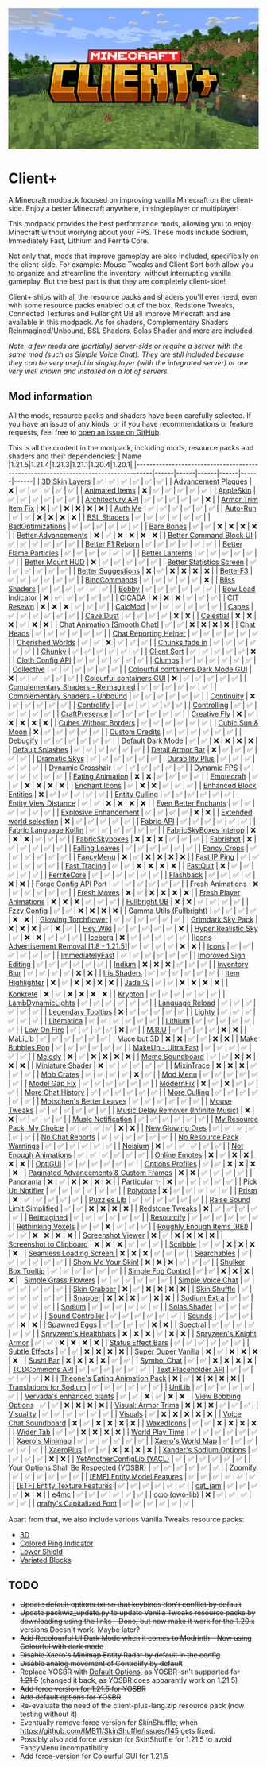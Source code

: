 ![Banner](https://github.com/Thijzert123/client-plus/blob/main/images/banner.resized.png?raw=true)
# Client+
A Minecraft modpack focused on improving vanilla Minecraft on the client-side. Enjoy a better Minecraft anywhere, in singleplayer or multiplayer!

This modpack provides the best performance mods, allowing you to enjoy Minecraft without worrying about your FPS. These mods include Sodium, Immediately Fast, Lithium and Ferrite Core.

Not only that, mods that improve gameplay are also included, specifically on the client-side. For example: Mouse Tweaks and Client Sort both allow you to organize and streamline the inventory, without interrupting vanilla gameplay. But the best part is that they are completely client-side!

Client+ ships with all the resource packs and shaders you'll ever need, even with some resource packs enabled out of the box. Redstone Tweaks, Connected Textures and Fullbright UB all improve Minecraft and are available in this modpack. As for shaders, Complementary Shaders Reinmagined/Unbound, BSL Shaders, Solas Shader and more are included.

_Note: a few mods are (partially) server-side or require a server with the same mod (such as Simple Voice Chat). They are still included because they can be very useful in singleplayer (with the integrated server) or are very well known and installed on a lot of servers._

## Mod information
All the mods, resource packs and shaders have been carefully selected. If you have an issue of any kinds, or if you have recommendations or feature requests, feel free to [open an issue on GitHub](https://github.com/Thijzert123/client-plus/issues).

This is all the content in the modpack, including mods, resource packs and shaders and their dependencies:
|                                        Name                                       |1.21.5|1.21.4|1.21.3|1.21.1|1.20.4|1.20.1|
|-----------------------------------------------------------------------------------|------|------|------|------|------|------|
|              [3D Skin Layers](https://modrinth.com/project/zV5r3pPn)              |   ✅  |   ✅  |   ✅  |   ✅  |   ✅  |   ✅  |
|            [Advancement Plaques](https://modrinth.com/project/9NM0dXub)           |   ❌  |   ✅  |   ✅  |   ✅  |   ✅  |   ✅  |
|              [Animated Items](https://modrinth.com/project/uBBepXuH)              |   ❌  |   ✅  |   ✅  |   ✅  |   ✅  |   ✅  |
|                 [AppleSkin](https://modrinth.com/project/EsAfCjCV)                |   ✅  |   ✅  |   ✅  |   ✅  |   ✅  |   ✅  |
|             [Architectury API](https://modrinth.com/project/lhGA9TYQ)             |   ✅  |   ✅  |   ✅  |   ✅  |   ✅  |   ❌  |
|            [Armor Trim Item Fix](https://modrinth.com/project/kIhxG5zE)           |   ❌  |   ✅  |   ❌  |   ❌  |   ❌  |   ❌  |
|                  [Auth Me](https://modrinth.com/project/yjgIrBjZ)                 |   ✅  |   ✅  |   ✅  |   ✅  |   ✅  |   ✅  |
|                 [Auto-Run](https://modrinth.com/project/2i7tg1Wv)                 |   ✅  |   ✅  |   ❌  |   ❌  |   ❌  |   ❌  |
|                [BSL Shaders](https://modrinth.com/project/Q1vvjJYV)               |   ✅  |   ✅  |   ✅  |   ✅  |   ✅  |   ✅  |
|             [BadOptimizations](https://modrinth.com/project/g96Z4WVZ)             |   ✅  |   ✅  |   ✅  |   ✅  |   ✅  |   ✅  |
|                [Bare Bones](https://modrinth.com/project/rox3U8B6)                |   ✅  |   ✅  |   ❌  |   ❌  |   ❌  |   ❌  |
|            [Better Advancements](https://modrinth.com/project/Q2OqKxDG)           |   ❌  |   ✅  |   ❌  |   ❌  |   ❌  |   ❌  |
|          [Better Command Block UI](https://modrinth.com/project/8iQcgjQ2)         |   ✅  |   ✅  |   ✅  |   ✅  |   ✅  |   ✅  |
|             [Better F1 Reborn](https://modrinth.com/project/2JIeCmxb)             |   ✅  |   ✅  |   ✅  |   ✅  |   ✅  |   ✅  |
|          [Better Flame Particles](https://modrinth.com/project/ivUZsvzp)          |   ✅  |   ✅  |   ✅  |   ✅  |   ✅  |   ✅  |
|              [Better Lanterns](https://modrinth.com/project/PGGrfcvL)             |   ✅  |   ✅  |   ✅  |   ✅  |   ✅  |   ✅  |
|             [Better Mount HUD](https://modrinth.com/project/kqJFAPU9)             |   ❌  |   ✅  |   ✅  |   ✅  |   ✅  |   ✅  |
|         [Better Statistics Screen](https://modrinth.com/project/n6PXGAoM)         |   ✅  |   ✅  |   ✅  |   ✅  |   ✅  |   ✅  |
|            [Better Suggestions](https://modrinth.com/project/HfZKWsjM)            |   ❌  |   ✅  |   ❌  |   ❌  |   ❌  |   ❌  |
|                 [BetterF3](https://modrinth.com/project/8shC1gFX)                 |   ✅  |   ✅  |   ✅  |   ✅  |   ✅  |   ✅  |
|               [BindCommands](https://modrinth.com/project/WeytAdLH)               |   ✅  |   ✅  |   ✅  |   ✅  |   ✅  |   ❌  |
|               [Bliss Shaders](https://modrinth.com/project/ZvMtQlho)              |   ✅  |   ✅  |   ✅  |   ✅  |   ✅  |   ✅  |
|                   [Bobby](https://modrinth.com/project/M08ruV16)                  |   ✅  |   ✅  |   ✅  |   ✅  |   ✅  |   ✅  |
|            [Bow Load Indicator](https://modrinth.com/project/dj5wVJsq)            |   ❌  |   ✅  |   ✅  |   ✅  |   ✅  |   ✅  |
|                  [CICADA](https://modrinth.com/project/IwCkru1D)                  |   ❌  |   ❌  |   ❌  |   ✅  |   ✅  |   ✅  |
|                [CIT Resewn](https://modrinth.com/project/otVJckYQ)                |   ❌  |   ❌  |   ❌  |   ✅  |   ✅  |   ✅  |
|                  [CalcMod](https://modrinth.com/project/XoHTb2Ap)                 |   ✅  |   ✅  |   ✅  |   ✅  |   ✅  |   ✅  |
|                   [Capes](https://modrinth.com/project/89Wsn8GD)                  |   ✅  |   ✅  |   ✅  |   ✅  |   ✅  |   ✅  |
|                 [Cave Dust](https://modrinth.com/project/jawg7zT1)                |   ✅  |   ✅  |   ✅  |   ✅  |   ❌  |   ❌  |
|                 [Celestial](https://modrinth.com/project/J31lhO5V)                |   ❌  |   ❌  |   ❌  |   ✅  |   ❌  |   ❌  |
|       [Chat Animation [Smooth Chat]](https://modrinth.com/project/DnNYdJsx)       |   ✅  |   ✅  |   ❌  |   ❌  |   ❌  |   ❌  |
|                [Chat Heads](https://modrinth.com/project/Wb5oqrBJ)                |   ✅  |   ✅  |   ✅  |   ✅  |   ✅  |   ✅  |
|           [Chat Reporting Helper](https://modrinth.com/project/tN4E9NfV)          |   ✅  |   ✅  |   ✅  |   ✅  |   ✅  |   ✅  |
|             [Cherished Worlds](https://modrinth.com/project/3azQ6p0W)             |   ✅  |   ✅  |   ❌  |   ✅  |   ✅  |   ✅  |
|              [Chunks fade in](https://modrinth.com/project/JaNmzvA8)              |   ✅  |   ✅  |   ✅  |   ✅  |   ✅  |   ✅  |
|                  [Chunky](https://modrinth.com/project/fALzjamp)                  |   ✅  |   ✅  |   ✅  |   ✅  |   ✅  |   ✅  |
|                [Client Sort](https://modrinth.com/project/K0AkAin6)               |   ✅  |   ✅  |   ✅  |   ✅  |   ✅  |   ❌  |
|             [Cloth Config API](https://modrinth.com/project/9s6osm5g)             |   ✅  |   ✅  |   ✅  |   ✅  |   ✅  |   ✅  |
|                  [Clumps](https://modrinth.com/project/Wnxd13zP)                  |   ✅  |   ✅  |   ✅  |   ✅  |   ✅  |   ✅  |
|                [Collective](https://modrinth.com/project/e0M1UDsY)                |   ✅  |   ✅  |   ✅  |   ✅  |   ✅  |   ✅  |
|    [Colourful containers Dark Mode GUI](https://modrinth.com/project/PCGR5Y1W)    |   ❌  |   ✅  |   ✅  |   ✅  |   ✅  |   ✅  |
|         [Colourful containers GUI](https://modrinth.com/project/L85p0yMA)         |   ❌  |   ✅  |   ✅  |   ✅  |   ✅  |   ✅  |
|    [Complementary Shaders - Reimagined](https://modrinth.com/project/HVnmMxH1)    |   ✅  |   ✅  |   ✅  |   ✅  |   ✅  |   ✅  |
|      [Complementary Shaders - Unbound](https://modrinth.com/project/R6NEzAwj)     |   ✅  |   ✅  |   ✅  |   ✅  |   ✅  |   ✅  |
|                [Continuity](https://modrinth.com/project/1IjD5062)                |   ❌  |   ✅  |   ✅  |   ✅  |   ✅  |   ✅  |
|                [Controlify](https://modrinth.com/project/DOUdJVEm)                |   ✅  |   ✅  |   ✅  |   ✅  |   ✅  |   ✅  |
|                [Controlling](https://modrinth.com/project/xv94TkTM)               |   ✅  |   ✅  |   ✅  |   ✅  |   ✅  |   ✅  |
|               [CraftPresence](https://modrinth.com/project/DFqQfIBR)              |   ✅  |   ✅  |   ✅  |   ✅  |   ✅  |   ✅  |
|               [Creative Fly](https://modrinth.com/project/XrD3Auyv)               |   ❌  |   ✅  |   ❌  |   ❌  |   ❌  |   ❌  |
|           [Cubes Without Borders](https://modrinth.com/project/ETlrkaYF)          |   ✅  |   ✅  |   ✅  |   ✅  |   ✅  |   ✅  |
|             [Cubic Sun & Moon](https://modrinth.com/project/g4bSYbrU)             |   ❌  |   ✅  |   ✅  |   ✅  |   ✅  |   ✅  |
|              [Custom Credits](https://modrinth.com/project/GhWh8CAU)              |   ✅  |   ✅  |   ✅  |   ✅  |   ✅  |   ✅  |
|                 [Debugify](https://modrinth.com/project/QwxR6Gcd)                 |   ✅  |   ✅  |   ✅  |   ✅  |   ✅  |   ✅  |
|             [Default Dark Mode](https://modrinth.com/project/6SLU7tS5)            |   ✅  |   ✅  |   ❌  |   ❌  |   ❌  |   ❌  |
|             [Default Splashes](https://modrinth.com/project/RMESe7qr)             |   ✅  |   ✅  |   ✅  |   ✅  |   ✅  |   ✅  |
|             [Detail Armor Bar](https://modrinth.com/project/hAt6ty93)             |   ❌  |   ✅  |   ✅  |   ✅  |   ✅  |   ✅  |
|               [Dramatic Skys](https://modrinth.com/project/2YyNMled)              |   ✅  |   ✅  |   ✅  |   ✅  |   ✅  |   ✅  |
|              [Durability Plus](https://modrinth.com/project/na1dL51S)             |   ✅  |   ✅  |   ✅  |   ✅  |   ✅  |   ✅  |
|             [Dynamic Crosshair](https://modrinth.com/project/ZcR9weSm)            |   ✅  |   ✅  |   ✅  |   ✅  |   ✅  |   ✅  |
|                [Dynamic FPS](https://modrinth.com/project/LQ3K71Q1)               |   ✅  |   ✅  |   ✅  |   ✅  |   ✅  |   ✅  |
|             [Eating Animation](https://modrinth.com/project/rUgZvGzi)             |   ❌  |   ❌  |   ✅  |   ✅  |   ✅  |   ✅  |
|                [Emotecraft](https://modrinth.com/project/pZ2wrerK)                |   ✅  |   ✅  |   ❌  |   ❌  |   ❌  |   ❌  |
|               [Enchant Icons](https://modrinth.com/project/6vhHOIKw)              |   ✅  |   ❌  |   ❌  |   ✅  |   ✅  |   ✅  |
|          [Enhanced Block Entities](https://modrinth.com/project/OVuFYfre)         |   ❌  |   ✅  |   ✅  |   ✅  |   ✅  |   ✅  |
|              [Entity Culling](https://modrinth.com/project/NNAgCjsB)              |   ✅  |   ✅  |   ✅  |   ✅  |   ✅  |   ✅  |
|           [Entity View Distance](https://modrinth.com/project/ihnBJ6on)           |   ✅  |   ✅  |   ❌  |   ❌  |   ❌  |   ❌  |
|           [Even Better Enchants](https://modrinth.com/project/6udpuGCH)           |   ✅  |   ✅  |   ✅  |   ✅  |   ✅  |   ✅  |
|           [Explosive Enhancement](https://modrinth.com/project/OSQ8mw2r)          |   ✅  |   ✅  |   ✅  |   ✅  |   ❌  |   ❌  |
|         [Extended world selection](https://modrinth.com/project/hejbH2cH)         |   ❌  |   ✅  |   ✅  |   ✅  |   ✅  |   ✅  |
|                [Fabric API](https://modrinth.com/project/P7dR8mSH)                |   ✅  |   ✅  |   ✅  |   ✅  |   ✅  |   ✅  |
|          [Fabric Language Kotlin](https://modrinth.com/project/Ha28R6CL)          |   ✅  |   ✅  |   ✅  |   ✅  |   ✅  |   ✅  |
|          [FabricSkyBoxes Interop](https://modrinth.com/project/HpdHOPOp)          |   ❌  |   ❌  |   ❌  |   ✅  |   ✅  |   ✅  |
|              [FabricSkyboxes](https://modrinth.com/project/YBz7DOs8)              |   ❌  |   ❌  |   ❌  |   ✅  |   ✅  |   ✅  |
|                 [Fabrishot](https://modrinth.com/project/3qsfQtE9)                |   ❌  |   ✅  |   ✅  |   ✅  |   ✅  |   ✅  |
|              [Falling Leaves](https://modrinth.com/project/WhbRG4iK)              |   ✅  |   ✅  |   ✅  |   ✅  |   ✅  |   ✅  |
|                [Fancy Crops](https://modrinth.com/project/UGEVQ6t9)               |   ✅  |   ✅  |   ✅  |   ✅  |   ✅  |   ✅  |
|                 [FancyMenu](https://modrinth.com/project/Wq5SjeWM)                |   ❌  |   ✅  |   ❌  |   ❌  |   ❌  |   ❌  |
|               [Fast IP Ping](https://modrinth.com/project/9mtu0sUO)               |   ✅  |   ✅  |   ✅  |   ✅  |   ✅  |   ✅  |
|               [Fast Trading](https://modrinth.com/project/Ht0RRAt0)               |   ✅  |   ✅  |   ❌  |   ❌  |   ❌  |   ❌  |
|                 [FastQuit](https://modrinth.com/project/x1hIzbuY)                 |   ❌  |   ✅  |   ✅  |   ✅  |   ✅  |   ✅  |
|                [FerriteCore](https://modrinth.com/project/uXXizFIs)               |   ✅  |   ✅  |   ✅  |   ✅  |   ✅  |   ✅  |
|                 [Flashback](https://modrinth.com/project/4das1Fjq)                |   ✅  |   ✅  |   ✅  |   ✅  |   ❌  |   ❌  |
|           [Forge Config API Port](https://modrinth.com/project/ohNO6lps)          |   ✅  |   ✅  |   ✅  |   ✅  |   ✅  |   ✅  |
|             [Fresh Animations](https://modrinth.com/project/50dA9Sha)             |   ❌  |   ✅  |   ✅  |   ✅  |   ✅  |   ✅  |
|                [Fresh Moves](https://modrinth.com/project/slufHzC2)               |   ❌  |   ✅  |   ❌  |   ❌  |   ❌  |   ❌  |
|          [Fresh Player Animations](https://modrinth.com/project/uYE6VsYf)         |   ❌  |   ❌  |   ❌  |   ✅  |   ✅  |   ✅  |
|               [Fullbright UB](https://modrinth.com/project/ItHr72Fy)              |   ❌  |   ❌  |   ✅  |   ✅  |   ✅  |   ✅  |
|                [Fzzy Config](https://modrinth.com/project/hYykXjDp)               |   ✅  |   ✅  |   ❌  |   ❌  |   ❌  |   ❌  |
|         [Gamma Utils (Fullbright)](https://modrinth.com/project/wdLuzzEP)         |   ✅  |   ✅  |   ✅  |   ✅  |   ❌  |   ❌  |
|            [Glowing Torchflower](https://modrinth.com/project/1S4LxcvL)           |   ✅  |   ✅  |   ✅  |   ✅  |   ✅  |   ✅  |
|             [Grimdark Sky Pack](https://modrinth.com/project/TzZ0IFZH)            |   ❌  |   ❌  |   ❌  |   ✅  |   ❌  |   ✅  |
|                 [Hey Wiki](https://modrinth.com/project/6DnswkCZ)                 |   ✅  |   ✅  |   ✅  |   ✅  |   ✅  |   ❌  |
|            [Hyper Realistic Sky](https://modrinth.com/project/PsMUgCo5)           |   ✅  |   ❌  |   ❌  |   ✅  |   ✅  |   ✅  |
|                  [Iceberg](https://modrinth.com/project/5faXoLqX)                 |   ❌  |   ✅  |   ✅  |   ✅  |   ✅  |   ✅  |
|[Icons Advertisement Removal [1.8 - 1.21.5]](https://modrinth.com/project/7Rq0ipFz)|   ✅  |   ✅  |   ✅  |   ✅  |   ❌  |   ❌  |
|                   [Icons](https://modrinth.com/project/O7z3QKAG)                  |   ✅  |   ✅  |   ✅  |   ✅  |   ✅  |   ✅  |
|              [ImmediatelyFast](https://modrinth.com/project/5ZwdcRci)             |   ✅  |   ✅  |   ✅  |   ✅  |   ✅  |   ✅  |
|           [Improved Sign Editing](https://modrinth.com/project/EWQifKYI)          |   ✅  |   ✅  |   ✅  |   ✅  |   ✅  |   ✅  |
|                  [Indium](https://modrinth.com/project/Orvt0mRa)                  |   ❌  |   ❌  |   ❌  |   ✅  |   ✅  |   ✅  |
|              [Inventory Blur](https://modrinth.com/project/lTS6nyFs)              |   ✅  |   ✅  |   ✅  |   ✅  |   ❌  |   ❌  |
|               [Iris Shaders](https://modrinth.com/project/YL57xq9U)               |   ✅  |   ✅  |   ✅  |   ✅  |   ✅  |   ✅  |
|             [Item Highlighter](https://modrinth.com/project/cVNW5lr6)             |   ❌  |   ✅  |   ❌  |   ❌  |   ❌  |   ❌  |
|                  [Jade 🔍](https://modrinth.com/project/nvQzSEkH)                  |   ✅  |   ✅  |   ❌  |   ❌  |   ❌  |   ❌  |
|                 [Konkrete](https://modrinth.com/project/J81TRJWm)                 |   ❌  |   ✅  |   ❌  |   ❌  |   ❌  |   ❌  |
|                  [Krypton](https://modrinth.com/project/fQEb0iXm)                 |   ✅  |   ✅  |   ✅  |   ✅  |   ✅  |   ✅  |
|             [LambDynamicLights](https://modrinth.com/project/yBW8D80W)            |   ✅  |   ✅  |   ✅  |   ✅  |   ✅  |   ✅  |
|              [Language Reload](https://modrinth.com/project/uLbm7CG6)             |   ✅  |   ✅  |   ✅  |   ✅  |   ✅  |   ✅  |
|            [Legendary Tooltips](https://modrinth.com/project/atHH8NyV)            |   ❌  |   ✅  |   ✅  |   ✅  |   ✅  |   ✅  |
|                  [Lighty](https://modrinth.com/project/yjvKidNM)                  |   ✅  |   ✅  |   ✅  |   ✅  |   ✅  |   ✅  |
|                [Litematica](https://modrinth.com/project/bEpr0Arc)                |   ✅  |   ✅  |   ✅  |   ✅  |   ✅  |   ✅  |
|                  [Lithium](https://modrinth.com/project/gvQqBUqZ)                 |   ✅  |   ✅  |   ✅  |   ✅  |   ✅  |   ✅  |
|                [Low On Fire](https://modrinth.com/project/RRxvWKNC)               |   ✅  |   ✅  |   ✅  |   ✅  |   ❌  |   ✅  |
|                   [M.R.U](https://modrinth.com/project/SNVQ2c0g)                  |   ✅  |   ✅  |   ✅  |   ✅  |   ❌  |   ❌  |
|                  [MaLiLib](https://modrinth.com/project/GcWjdA9I)                 |   ✅  |   ✅  |   ✅  |   ✅  |   ✅  |   ✅  |
|                [Mace but 3D](https://modrinth.com/project/6LzngQIs)               |   ❌  |   ❌  |   ✅  |   ✅  |   ❌  |   ❌  |
|             [Make Bubbles Pop](https://modrinth.com/project/gPCdW0Wr)             |   ✅  |   ✅  |   ✅  |   ✅  |   ✅  |   ✅  |
|            [MakeUp - Ultra Fast](https://modrinth.com/project/izsIPI7a)           |   ✅  |   ✅  |   ✅  |   ✅  |   ✅  |   ✅  |
|                  [Melody](https://modrinth.com/project/CVT4pFB2)                  |   ❌  |   ✅  |   ❌  |   ❌  |   ❌  |   ❌  |
|              [Meme Soundboard](https://modrinth.com/project/FQKl8Yll)             |   ✅  |   ✅  |   ❌  |   ❌  |   ❌  |   ❌  |
|             [Miniature Shader](https://modrinth.com/project/UaS8ROxa)             |   ❌  |   ✅  |   ✅  |   ✅  |   ✅  |   ✅  |
|                [MixinTrace](https://modrinth.com/project/sGmHWmeL)                |   ❌  |   ❌  |   ❌  |   ✅  |   ✅  |   ✅  |
|                [Mob Crates](https://modrinth.com/project/bYcjtBki)                |   ✅  |   ✅  |   ✅  |   ✅  |   ❌  |   ✅  |
|                 [Mod Menu](https://modrinth.com/project/mOgUt4GM)                 |   ✅  |   ✅  |   ✅  |   ✅  |   ✅  |   ✅  |
|               [Model Gap Fix](https://modrinth.com/project/QdG47OkI)              |   ✅  |   ✅  |   ✅  |   ✅  |   ✅  |   ✅  |
|                 [ModernFix](https://modrinth.com/project/nmDcB62a)                |   ❌  |   ✅  |   ❌  |   ✅  |   ✅  |   ✅  |
|             [More Chat History](https://modrinth.com/project/8qkXwOnk)            |   ✅  |   ✅  |   ✅  |   ✅  |   ✅  |   ✅  |
|               [More Culling](https://modrinth.com/project/51shyZVL)               |   ✅  |   ✅  |   ✅  |   ✅  |   ✅  |   ✅  |
|         [Motschen's Better Leaves](https://modrinth.com/project/uvpymuxq)         |   ✅  |   ✅  |   ✅  |   ✅  |   ✅  |   ✅  |
|               [Mouse Tweaks](https://modrinth.com/project/aC3cM3Vq)               |   ✅  |   ✅  |   ✅  |   ✅  |   ✅  |   ✅  |
|   [Music Delay Remover (Infinite Music)](https://modrinth.com/project/OJLdOa8k)   |   ❌  |   ❌  |   ✅  |   ✅  |   ✅  |   ✅  |
|            [Music Notification](https://modrinth.com/project/A4YQgwzz)            |   ✅  |   ✅  |   ✅  |   ✅  |   ✅  |   ✅  |
|        [My Resource Pack, My Choice](https://modrinth.com/project/PTj85Anz)       |   ✅  |   ✅  |   ✅  |   ✅  |   ❌  |   ❌  |
|             [New Glowing Ores](https://modrinth.com/project/oL18adaQ)             |   ✅  |   ✅  |   ✅  |   ✅  |   ✅  |   ✅  |
|              [No Chat Reports](https://modrinth.com/project/qQyHxfxd)             |   ✅  |   ✅  |   ✅  |   ✅  |   ✅  |   ✅  |
|         [No Resource Pack Warnings](https://modrinth.com/project/6xKUDQcB)        |   ✅  |   ✅  |   ✅  |   ✅  |   ✅  |   ✅  |
|                  [Noisium](https://modrinth.com/project/KuNKN7d2)                 |   ❌  |   ✅  |   ✅  |   ✅  |   ✅  |   ✅  |
|           [Not Enough Animations](https://modrinth.com/project/MPCX6s5C)          |   ✅  |   ✅  |   ✅  |   ✅  |   ✅  |   ✅  |
|               [Online Emotes](https://modrinth.com/project/Dc4g4seU)              |   ❌  |   ✅  |   ❌  |   ❌  |   ❌  |   ❌  |
|                  [OptiGUI](https://modrinth.com/project/JuksLGBQ)                 |   ✅  |   ✅  |   ✅  |   ✅  |   ✅  |   ✅  |
|             [Options Profiles](https://modrinth.com/project/DnyS3EEW)             |   ✅  |   ✅  |   ❌  |   ❌  |   ❌  |   ❌  |
|  [Paginated Advancements & Custom Frames](https://modrinth.com/project/pJogNFap)  |   ❌  |   ❌  |   ✅  |   ✅  |   ✅  |   ✅  |
|                 [Panorama](https://modrinth.com/project/DoH2V0z5)                 |   ❌  |   ✅  |   ❌  |   ❌  |   ❌  |   ❌  |
|               [Particular ✨](https://modrinth.com/project/B1CcCd9h)               |   ❌  |   ✅  |   ✅  |   ✅  |   ✅  |   ✅  |
|             [Pick Up Notifier](https://modrinth.com/project/ZX66K16c)             |   ✅  |   ✅  |   ✅  |   ✅  |   ✅  |   ✅  |
|                 [Polytone](https://modrinth.com/project/3qAYkBMB)                 |   ❌  |   ✅  |   ✅  |   ✅  |   ✅  |   ✅  |
|                   [Prism](https://modrinth.com/project/1OE8wbN0)                  |   ❌  |   ✅  |   ✅  |   ✅  |   ✅  |   ✅  |
|                [Puzzles Lib](https://modrinth.com/project/QAGBst4M)               |   ✅  |   ✅  |   ✅  |   ✅  |   ✅  |   ✅  |
|       [Raise Sound Limit Simplified](https://modrinth.com/project/SKW62Pht)       |   ✅  |   ✅  |   ❌  |   ❌  |   ❌  |   ❌  |
|              [Redstone Tweaks](https://modrinth.com/project/RvfAlf4Z)             |   ❌  |   ✅  |   ✅  |   ✅  |   ✅  |   ✅  |
|                [Reimagined](https://modrinth.com/project/ta5dy0aA)                |   ✅  |   ✅  |   ✅  |   ✅  |   ✅  |   ✅  |
|                [Resourcify](https://modrinth.com/project/RLzHAoZe)                |   ✅  |   ✅  |   ✅  |   ✅  |   ✅  |   ✅  |
|             [Rethinking Voxels](https://modrinth.com/project/kmwfVOoi)            |   ✅  |   ✅  |   ❌  |   ✅  |   ✅  |   ✅  |
|        [Roughly Enough Items (REI)](https://modrinth.com/project/nfn13YXA)        |   ✅  |   ✅  |   ❌  |   ❌  |   ❌  |   ❌  |
|             [Screenshot Viewer](https://modrinth.com/project/laNoi025)            |   ❌  |   ✅  |   ❌  |   ❌  |   ❌  |   ❌  |
|          [Screenshot to Clipboard](https://modrinth.com/project/1KiJRrTg)         |   ❌  |   ❌  |   ❌  |   ✅  |   ✅  |   ✅  |
|                 [Scribble](https://modrinth.com/project/yXAvIk0x)                 |   ✅  |   ✅  |   ❌  |   ❌  |   ❌  |   ❌  |
|         [Seamless Loading Screen ](https://modrinth.com/project/TyTPFOiF)         |   ❌  |   ❌  |   ❌  |   ✅  |   ✅  |   ✅  |
|                [Searchables](https://modrinth.com/project/fuuu3xnx)               |   ✅  |   ✅  |   ✅  |   ✅  |   ✅  |   ✅  |
|            [Show Me Your Skin!](https://modrinth.com/project/bD7YqcA3)            |   ❌  |   ❌  |   ❌  |   ✅  |   ✅  |   ✅  |
|            [Shulker Box Tooltip](https://modrinth.com/project/2M01OLQq)           |   ✅  |   ✅  |   ✅  |   ✅  |   ✅  |   ✅  |
|            [Simple Fog Control](https://modrinth.com/project/Glp1bwYc)            |   ✅  |   ✅  |   ❌  |   ❌  |   ❌  |   ❌  |
|           [Simple Grass Flowers](https://modrinth.com/project/ti9KkMHm)           |   ✅  |   ✅  |   ✅  |   ✅  |   ✅  |   ✅  |
|             [Simple Voice Chat](https://modrinth.com/project/9eGKb6K1)            |   ✅  |   ✅  |   ✅  |   ✅  |   ✅  |   ✅  |
|               [Skin Grabber](https://modrinth.com/project/TtybOAsL)               |   ❌  |   ✅  |   ❌  |   ❌  |   ❌  |   ❌  |
|               [Skin Shuffle](https://modrinth.com/project/3s19I5jr)               |   ✅  |   ✅  |   ✅  |   ✅  |   ✅  |   ✅  |
|                  [Snapper](https://modrinth.com/project/MZQyESDC)                 |   ❌  |   ❌  |   ❌  |   ✅  |   ❌  |   ❌  |
|               [Sodium Extra](https://modrinth.com/project/PtjYWJkn)               |   ✅  |   ✅  |   ✅  |   ✅  |   ✅  |   ✅  |
|                  [Sodium](https://modrinth.com/project/AANobbMI)                  |   ✅  |   ✅  |   ✅  |   ✅  |   ✅  |   ✅  |
|               [Solas Shader](https://modrinth.com/project/EpQFjzrQ)               |   ✅  |   ✅  |   ✅  |   ✅  |   ✅  |   ✅  |
|             [Sound Controller](https://modrinth.com/project/uY9zbflw)             |   ✅  |   ✅  |   ✅  |   ✅  |   ✅  |   ✅  |
|                  [Sounds](https://modrinth.com/project/ZouiUX7t)                  |   ✅  |   ✅  |   ✅  |   ✅  |   ❌  |   ❌  |
|               [Spawned Eggs](https://modrinth.com/project/yPBwDzHA)               |   ✅  |   ✅  |   ✅  |   ✅  |   ❌  |   ❌  |
|                 [Spectral](https://modrinth.com/project/vaaOMowT)                 |   ✅  |   ✅  |   ✅  |   ✅  |   ✅  |   ✅  |
|           [Spryzeen's Healthbars](https://modrinth.com/project/ZMcqgmIV)          |   ❌  |   ❌  |   ❌  |   ✅  |   ❌  |   ❌  |
|          [Spryzeen's Knight Armor](https://modrinth.com/project/EwJHG2NA)         |   ✅  |   ✅  |   ❌  |   ❌  |   ❌  |   ❌  |
|            [Status Effect Bars](https://modrinth.com/project/x02cBj9Y)            |   ✅  |   ✅  |   ✅  |   ✅  |   ✅  |   ✅  |
|              [Subtle Effects](https://modrinth.com/project/4q8UOK1d)              |   ✅  |   ✅  |   ❌  |   ❌  |   ❌  |   ❌  |
|            [Super Duper Vanilla](https://modrinth.com/project/LMIZZNxZ)           |   ❌  |   ✅  |   ❌  |   ❌  |   ❌  |   ❌  |
|                 [Sushi Bar](https://modrinth.com/project/tr2Mv6ke)                |   ❌  |   ❌  |   ❌  |   ❌  |   ✅  |   ✅  |
|                [Symbol Chat](https://modrinth.com/project/NKvLVQMc)               |   ✅  |   ✅  |   ❌  |   ❌  |   ❌  |   ❌  |
|              [TCDCommons API](https://modrinth.com/project/Eldc1g37)              |   ✅  |   ✅  |   ✅  |   ✅  |   ✅  |   ✅  |
|           [Text Placeholder API](https://modrinth.com/project/eXts2L7r)           |   ✅  |   ✅  |   ✅  |   ✅  |   ✅  |   ❌  |
|      [Theone's Eating Animation Pack](https://modrinth.com/project/OhzX8kDf)      |   ❌  |   ✅  |   ❌  |   ❌  |   ❌  |   ❌  |
|          [Translations for Sodium](https://modrinth.com/project/yfDziwn1)         |   ✅  |   ✅  |   ✅  |   ✅  |   ✅  |   ✅  |
|                  [UniLib](https://modrinth.com/project/nT86WUER)                  |   ✅  |   ✅  |   ✅  |   ✅  |   ✅  |   ✅  |
|         [Vervada's enhanced plants](https://modrinth.com/project/ghc0v6DT)        |   ✅  |   ✅  |   ❌  |   ✅  |   ❌  |   ❌  |
|           [View Bobbing Options](https://modrinth.com/project/Yr9J16k6)           |   ✅  |   ✅  |   ❌  |   ❌  |   ❌  |   ❌  |
|            [Visual: Armor Trims](https://modrinth.com/project/tPtjib62)           |   ❌  |   ❌  |   ❌  |   ✅  |   ✅  |   ✅  |
|                 [Visuality](https://modrinth.com/project/rI0hvYcd)                |   ✅  |   ✅  |   ✅  |   ✅  |   ✅  |   ✅  |
|                  [Visuals](https://modrinth.com/project/pWBAsHgt)                 |   ✅  |   ❌  |   ❌  |   ❌  |   ❌  |   ❌  |
|           [Voice Chat Soundboard](https://modrinth.com/project/N8s60DWW)          |   ❌  |   ✅  |   ❌  |   ❌  |   ❌  |   ❌  |
|                [WaxedIcons](https://modrinth.com/project/pC9ELBuh)                |   ✅  |   ✅  |   ❌  |   ❌  |   ❌  |   ❌  |
|                 [Wider Tab](https://modrinth.com/project/IA3kkkhV)                |   ✅  |   ✅  |   ❌  |   ❌  |   ❌  |   ❌  |
|              [World Play Time](https://modrinth.com/project/YkKeggdl)             |   ✅  |   ✅  |   ✅  |   ✅  |   ✅  |   ✅  |
|              [Xaero's Minimap](https://modrinth.com/project/1bokaNcj)             |   ✅  |   ✅  |   ✅  |   ✅  |   ✅  |   ✅  |
|             [Xaero's World Map](https://modrinth.com/project/NcUtCpym)            |   ✅  |   ✅  |   ✅  |   ✅  |   ✅  |   ✅  |
|                 [XaeroPlus](https://modrinth.com/project/EnPUzSTg)                |   ✅  |   ✅  |   ❌  |   ❌  |   ❌  |   ❌  |
|          [Xander's Sodium Options](https://modrinth.com/project/sTkQBVyo)         |   ✅  |   ✅  |   ✅  |   ✅  |   ❌  |   ❌  |
|        [YetAnotherConfigLib (YACL)](https://modrinth.com/project/1eAoo2KR)        |   ✅  |   ✅  |   ✅  |   ✅  |   ✅  |   ✅  |
|  [Your Options Shall Be Respected (YOSBR)](https://modrinth.com/project/WwbubTsV) |   ✅  |   ✅  |   ✅  |   ✅  |   ✅  |   ✅  |
|                  [Zoomify](https://modrinth.com/project/w7ThoJFB)                 |   ✅  |   ✅  |   ✅  |   ✅  |   ✅  |   ✅  |
|        [[EMF] Entity Model Features](https://modrinth.com/project/4I1XuqiY)       |   ✅  |   ✅  |   ✅  |   ✅  |   ✅  |   ✅  |
|       [[ETF] Entity Texture Features](https://modrinth.com/project/BVzZfTc1)      |   ✅  |   ✅  |   ✅  |   ✅  |   ✅  |   ✅  |
|                  [cat_jam](https://modrinth.com/project/x3s69afN)                 |   ✅  |   ✅  |   ✅  |   ✅  |   ❌  |   ❌  |
|                   [e4mc](https://modrinth.com/project/qANg5Jrr)                   |   ✅  |   ✅  |   ✅  |   ✅  |   ✅  |   ✅  |
|               [oωo (owo-lib)](https://modrinth.com/project/ccKDOlHs)              |   ❌  |   ✅  |   ✅  |   ✅  |   ✅  |   ✅  |
|         [qrafty's Capitalized Font](https://modrinth.com/project/FA4ebMMU)        |   ✅  |   ✅  |   ✅  |   ✅  |   ✅  |   ✅  |

Apart from that, we also include various Vanilla Tweaks resource packs:
- [3D](https://vanillatweaks.net/share/#i3k5KZ)
- [Colored Ping Indicator](https://vanillatweaks.net/share/#lz4EZp)
- [Lower Shield](https://vanillatweaks.net/share#dczqmI)
- [Variated Blocks](https://vanillatweaks.net/share#Oz7pBC)

## TODO
- ~~Update default options.txt so that keybinds don't conflict by default~~
- ~~Update packwiz_update.py to update Vanilla Tweaks resource packs by downloading using the links -  Done, but now make it work for the 1.20.x versions~~ Doesn't work. Maybe later?
- ~~Add Recolourful UI Dark Mode when it comes to Modrinth - Now using Colourful with dark mode~~
- ~~Disable Xaero's Minimap Entity Radar by default in the config~~
- ~~Disable analog movement of Controlify by default~~
- ~~Replace YOSBR with [Default Options](https://modrinth.com/mod/default-options), as YOSBR isn't supported for 1.21.5~~ (changed it back, as YOSBR does apparantly work on 1.21.5)
- ~~Add force version for 1.21.5 for YOSBR~~
- ~~Add default options for YOSBR~~
- Re-evaluate the need of the client-plus-lang.zip resource pack (now testing without it)
- Eventually remove force version for SkinShuffle, when https://github.com/IMB11/SkinShuffle/issues/145 gets fixed.
- Possibly also add force version for SkinShuffle for 1.21.5 to avoid FancyMenu incompatibility
- Add force-version for Colourful GUI for 1.21.5
